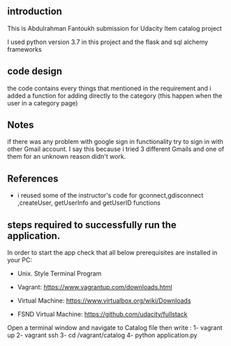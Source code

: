 ## introduction

This is Abdulrahman Fantoukh submission for Udacity Item catalog project

I used python version 3.7 in this project and the flask and sql alchemy frameworks

## code design
the code contains every things that mentioned in the requirement and i added a function for adding directly to the category (this happen when the user in a category page)

## Notes
if there was any problem with google sign in functionality try to sign in with other Gmail account.
I say this because i tried 3 different Gmails and one of them for an unknown reason didn't work.

## References

* i reused some of the instructor's code 
for gconnect,gdisconnect ,createUser, getUserInfo and getUserID functions


## steps required to successfully run the application.
In order to start the app check that all below prerequisites are installed in your PC:

* Unix. Style Terminal Program

* Vagrant: 
https://www.vagrantup.com/downloads.html

* Virtual Machine: 
https://www.virtualbox.org/wiki/Downloads

* FSND Virtual Machine: 
https://github.com/udacity/fullstack

Open a terminal window and navigate to Catalog file then write :
1- vagrant up
2- vagrant ssh
3- cd /vagrant/catalog
4- python application.py

